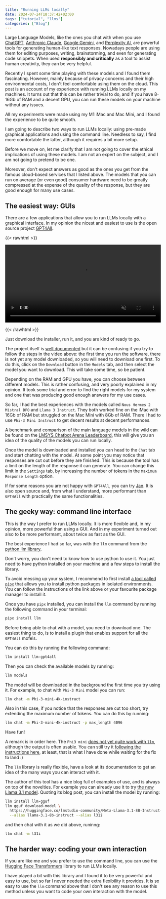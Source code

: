 ```yaml
---
title: "Running LLMs locally"
date: 2024-07-24T18:37:42+02:00
tags: ["tutorial", "llms"]
categories: ["Blog"]
---
```


Large Language Models, like the ones you chat with when you use [ChatGPT](https://chat.openai.com/), [Anthropic Claude](https://claude.ai/), [Google Gemini](https://gemini.google.com/), and [Perplexity AI](https://www.perplexity.ai/), are powerful tools for generating human-like text responses.
Nowadays people are using them for editing purposes, writing, brainstorming, and even for generating code snippets.
When used **responsibly and critically** as a tool to assist human creativity, they can be very helpful.

Recently I spent some time playing with these models and I found them fascinating. However, mainly because of privacy concerns and their high environmental costs, I don't feel comfortable using them on the cloud.
This post is an account of my experience with running LLMs locally on my machines. It turns out that this can be rather trivial to do, and if you have 8-16Gb of RAM and a decent GPU, you can run these models on your machine without any issues.

All my experiments were made using my M1 iMac and Mac Mini, and I found the experience to be quite smooth.

I am going to describe two ways to run LLMs locally: using pre-made graphical applications and using the command line.
Needless to say, I find more comfortable the latter, although it requires a bit more setup.

Before we move on, let me clarify that I am not going to cover the ethical implications of using these models. I am not an expert on the subject, and I am not going to pretend to be one.

Moreover, don't expect answers as good as the ones you get from the famous cloud-based services that I listed above. The models that you can run on average (or even good) consumer hardware need to be greatly compressed at the expense of the quality of the response, but they are good enough for many use cases.

## The easiest way: GUIs

There are a few applications that allow you to run LLMs locally with a graphical interface. In my opinion the nicest and easiest to use is the open source project [GPT4All](https://www.nomic.ai/gpt4all).

{{< rawhtml >}}
<p><video src="https://github.com/nomic-ai/gpt4all/assets/70534565/513a0f15-4964-4109-89e4-4f9a9011f311" controls="controls" muted="muted" style="max-height:640px; min-height: 100px; width: 100%;">
</video></p>
{{< /rawhtml >}}

Just download the installer, run it, and you are kind of ready to go.

The project itself is [well documented](https://docs.gpt4all.io/gpt4all_desktop/quickstart.html) but it can be confusing if you try to follow the steps in the video above: the first time you run the software, there is not yet any model downloaded, so you will need to download one first. To do this, click on the `Download` button in the `Models` tab, and then select the model you want to download. This will take some time, so be patient.

Depending on the RAM and GPU you have, you can choose between different models. This is rather confusing, and very poorly explained in my opinion. It took some trial and error to find the right models for my system and one that was producing good enough answers for my use cases.

So far, I had the best experiences with the models called `Nous Hermes 2 Mistral DPO` and `Llama 3 Instruct`. They both worked fine on the iMac with 16Gb of RAM but struggled on the Mac Mini with 8Gb of RAM. There I had to use `Phi-3 Mini Instruct` to get decent results at decent performances.

A benchmark and comparison of the main language models in the wild can be found on the [LMSYS Chatbot Arena Leaderboard](https://chat.lmsys.org/?leaderboard), this will give you an idea of the quality of the models you can run locally.

Once the model is downloaded and installed you can head to the `Chat` tab and start chatting with the model. At some point you may notice that responses are cut out before they are finished. This is because the tool has a limit on the length of the response it can generate. You can change this limit in the `Settings` tab, by increasing the number of tokens in the `Maximum Response Length` option.

If for some reasons you are not happy with `GPT4All`, you can try [Jan](https://jan.ai/). It is also open source and, from what I understand, more performant than `GPT4All` with practically the same functionalities.

## The geeky way: command line interface

This is the way I prefer to run LLMs locally.
It is more flexible and, in my opinion, more powerful than using a GUI.
And in my experiment turned out also to be more performant, about twice as fast as the GUI.

The best experience I had so far, was with the `llm` command from the [python llm library](https://github.com/simonw/llm).

Don't worry, you don't need to know how to use python to use it.
You just need to have python installed on your machine and a few steps to install the library.

To avoid messing up your system, I recommend to first install [a tool called `pipx`](https://pipx.pypa.io/stable/) that allows you to install python packages in isolated environments. You can follow the instructions of the link above or your favourite package manager to install it.

Once you have `pipx` installed, you can install the `llm` command by running the following command in your terminal:

```bash
pipx install llm
```

Before being able to chat with a model, you need to download one.
The easiest thing to do, is to install a plugin that enables support for all the `GPT4All` mofels.

You can do this by running the following command:

```bash
llm install llm-gpt4all
```

Then you can check the available models by running:

```bash
llm models
```

The model will be downloaded in the background the first time you try using it. For example, to chat with `Phi-3 Mini` model you can run:

```bash
llm chat -m Phi-3-mini-4k-instruct
```

Also in this case, if you notice that the responses are cut too short, try extending the maximum number of tokens. You can do this by running:

```bash
llm chat -m Phi-3-mini-4k-instruct -p max_length 4096
```

Have fun!

A remark is in order here. The `Phi3 mini` [does not yet quite work with `llm`](https://github.com/simonw/llm-gpt4all/issues/30), although the output is often usable. You can still try it [following the instructions here](https://huggingface.co/microsoft/Phi-3-mini-4k-instruct-gguf#how-to-use-with-llamafile), at least, that is what I have done while waiting for the fix to land :)

The `llm` library is really flexible, have a look at its documentation to get an idea of the many ways you can interact with it.

The author of this tool has a nice blog full of examples of use, and is always on top of the novelties. For example you can already use it to try [the new Llama 3.1 model](https://simonwillison.net/2024/Jul/23/llm-gguf/).
Quoting its blog post, you can install the model by running:

```bash
llm install llm-gguf
llm gguf download-model \
  https://huggingface.co/lmstudio-community/Meta-Llama-3.1-8B-Instruct-GGUF/resolve/main/Meta-Llama-3.1-8B-Instruct-Q4_K_M.gguf \
  --alias llama-3.1-8b-instruct --alias l31i
```

and then chat with it as we did above, runinng:

```bash
llm chat -m l31i
```

## The harder way: coding your own interaction

If you are like me and you prefer to use the command line, you can use the [Hugging Face Transformers](https://huggingface.co/transformers/) library to run LLMs locally.

I have played a bit with this library and I found it to be very powerful and easy to use, but so far I never needed the extra flexibility it provides. It is so easy to use the `llm` command above that I don't see any reason to use this method unless you want to code your own interaction with the model.

